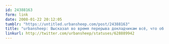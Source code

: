 ```yaml
---
id: 24388163
form: link
date: 2008-01-22 20:12:05
tumblr: "https://untitled.urbansheep.com/post/24388163"
title: "urbansheep: Высказал во время перерыва докладчикам всё, что об этом думаю. Скажем уверенное Нет! насилию над сознанием слушателей!"
linkurl: http://twitter.com/urbansheep/statuses/628889942
---
```


